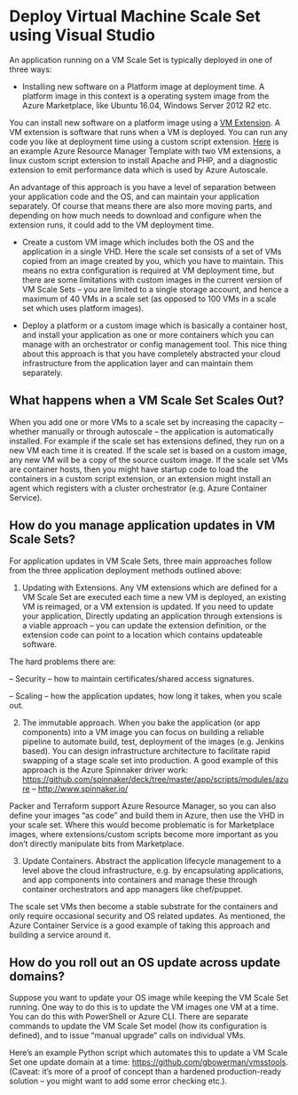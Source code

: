 <properties
	pageTitle="Deploy an App on Virtual Machine Scale Sets| Microsoft Azure"
	description="Deploy an app on Virtual Machine Scale Sets"
	services="virtual-machine-scale-sets"
	documentationCenter=""
	authors="gbowerman"
	manager="timlt"
	editor=""
	tags="azure-resource-manager"/>

<tags
	ms.service="virtual-machine-scale-sets"
	ms.workload="na"
	ms.tgt_pltfrm="na"
	ms.devlang="na"
	ms.topic="article"
	ms.date="08/26/2016"
	ms.author="guybo"/>

# Deploy Virtual Machine Scale Set using Visual Studio

An application running on a VM Scale Set is typically deployed in one of three ways:

- Installing new software on a Platform image at deployment time. A platform image in this context is a operating system image from the Azure Marketplace, like Ubuntu 16.04, Windows Server 2012 R2 etc.

You can install new software on a platform image using a [VM Extension](../virtual-machines/virtual-machines-windows-extensions-features.md). A VM extension is software that runs when a VM is deployed. You can run any code you like at deployment time using a custom script extension. [Here](https://github.com/Azure/azure-quickstart-templates/tree/master/201-vmss-lapstack-autoscale) is an example Azure Resource Manager Template with two VM extensions, a linux custom script extension to install Apache and PHP, and a diagnostic extension to emit performance data which is used by Azure Autoscale.

An advantage of this approach is you have a level of separation between your application code and the OS, and can maintain your application separately. Of course that means there are also more moving parts, and depending on how much needs to download and configure when the extension runs, it could add to the VM deployment time.

- Create a custom VM image which includes both the OS and the application in a single VHD. Here the scale set consists of a set of VMs copied from an image created by you, which you have to maintain. This means no extra configuration is required at VM deployment time, but there are some limitations with custom images in the current version of VM Scale Sets – you are limited to a single storage account, and hence a maximum of 40 VMs in a scale set (as opposed to 100 VMs in a scale set which uses platform images).

- Deploy a platform or a custom image which is basically a container host, and install your application as one or more containers which you can manage with an orchestrator or config management tool. This nice thing about this approach is that you have completely abstracted your cloud infrastructure from the application layer and can maintain them separately.

## What happens when a VM Scale Set Scales Out?

When you add one or more VMs to a scale set by increasing the capacity – whether manually or through autoscale – the application is automatically installed. For example if the scale set has extensions defined, they run on a new VM each time it is created. If the scale set is based on a custom image, any new VM will be a copy of the source custom image. If the scale set VMs are container hosts, then you might have startup code to load the containers in a custom script extension, or an extension might install an agent which registers with a cluster orchestrator (e.g. Azure Container Service).

## How do you manage application updates in VM Scale Sets?

For application updates in VM Scale Sets, three main approaches follow from the three application deployment methods outlined above:

1. Updating with Extensions. Any VM extensions which are defined for a VM Scale Set are executed each time a new VM is deployed, an existing VM is reimaged, or a VM extension is updated. If you need to update your application, Directly updating an application through extensions is a viable approach – you can update the extension definition, or the extension code can point to a location which contains updateable software.

The hard problems there are:

– Security – how to maintain certificates/shared access signatures.

– Scaling – how the application updates, how long it takes, when you scale out.

2. The immutable approach. When you bake the application (or app components) into a VM image you can focus on building a reliable pipeline to automate build, test, deployment of the images (e.g. Jenkins based). You can design infrastructure architecture to facilitate rapid swapping of a stage scale set into production. A good example of this approach is the Azure Spinnaker driver work: https://github.com/spinnaker/deck/tree/master/app/scripts/modules/azure – http://www.spinnaker.io/

Packer and Terraform support Azure Resource Manager, so you can also define your images “as code” and build them in Azure, then use the VHD in your scale set. Where this would become problematic is for Marketplace images, where extensions/custom scripts become more important as you don’t directly manipulate bits from Marketplace.

3. Update Containers. Abstract the application lifecycle management to a level above the cloud infrastructure, e.g. by encapsulating applications, and app components into containers and manage these through container orchestrators and app managers like chef/puppet.

The scale set VMs then become a stable substrate for the containers and only require occasional security and OS related updates. As mentioned, the Azure Container Service is a good example of taking this approach and building a service around it.

## How do you roll out an OS update across update domains?

Suppose you want to update your OS image while keeping the VM Scale Set running. One way to do this is to update the VM images one VM at a time. You can do this with PowerShell or Azure CLI. There are separate commands to update the VM Scale Set model (how its configuration is defined), and to issue “manual upgrade” calls on individual VMs.

Here’s an example Python script which automates this to update a VM Scale Set one update domain at a time: https://github.com/gbowerman/vmsstools. (Caveat: it’s more of a proof of concept than a hardened production-ready solution – you might want to add some error checking etc.).